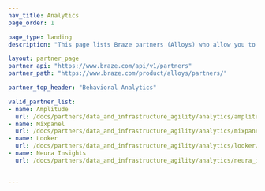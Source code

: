 ```yaml
---
nav_title: Analytics
page_order: 1

page_type: landing
description: "This page lists Braze partners (Alloys) who allow you to gather behavioral and business insights on customer data."

layout: partner_page
partner_api: "https://www.braze.com/api/v1/partners"
partner_path: "https://www.braze.com/product/alloys/partners/"

partner_top_header: "Behavioral Analytics"

valid_partner_list:
- name: Amplitude
  url: /docs/partners/data_and_infrastructure_agility/analytics/amplitude_for_currents/
- name: Mixpanel
  url: /docs/partners/data_and_infrastructure_agility/analytics/mixpanel_for_currents/
- name: Looker
  url: /docs/partners/data_and_infrastructure_agility/analytics/looker/
- name: Neura Insights
  url: /docs/partners/data_and_infrastructure_agility/analytics/neura_insights/


---
```

